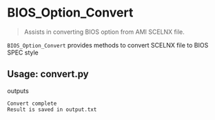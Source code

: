 # BIOS_Option_Convert

> Assists in converting BIOS option from AMI SCELNX file.

`BIOS_Option_Convert` provides methods to convert SCELNX file to BIOS SPEC style

## Usage: convert.py <Scelnx file>

outputs

```
Convert complete
Result is saved in output.txt
```
